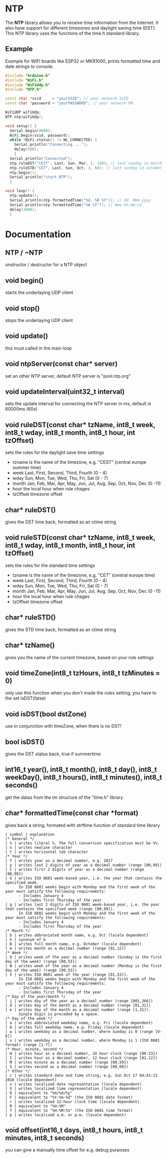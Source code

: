 # NTP
The **NTP** library allows you to receive time information from the Internet. It also have support for
different timezones and daylight saving time (DST).
This NTP library uses the functions of the time.h standard library.

## Example
Example for WIFI boards like ESP32 or MKR1000, prints formatted time and date strings to console.

```cpp
#include "Arduino.h"
#include "WiFi.h"
#include "WiFiUdp.h"
#include "NTP.h"

const char *ssid     = "yourSSID"; // your network SSID
const char *password = "yourPASSWORD"; // your network PW

WiFiUDP wifiUdp;
NTP ntp(wifiUdp);

void setup() {
  Serial.begin(9600);
  WiFi.begin(ssid, password);
  while (WiFi.status() != WL_CONNECTED) {
    Serial.println("Connecting ...");
    delay(500);
    }
  Serial.println("Connected");  
  ntp.ruleDST("CEST", Last, Sun, Mar, 2, 120); // last sunday in march 2:00, timetone +120min (+1 GMT + 1h summertime offset)
  ntp.ruleSTD("CET", Last, Sun, Oct, 3, 60); // last sunday in october 3:00, timezone +60min (+1 GMT)
  ntp.begin();
  Serial.println("start NTP");
  }

void loop() {
  ntp.update();
  Serial.println(ntp.formattedTime("%d. %B %Y")); // dd. Mmm yyyy
  Serial.println(ntp.formattedTime("%A %T")); // Www hh:mm:ss
  delay(1000);
  }
```

# Documentation

## NTP / ~NTP
onstructor / destructor for a NTP object

## void begin()
starts the underlaying UDP client

## void stop()
stops the underlaying UDP client

## void update()
this must called in the main loop

## void ntpServer(const char* server)
set an other NTP server, default NTP server is "pool.ntp.org"

## void updateInterval(uint32\_t interval)
sets the update interval for connecting the NTP server in ms, default is 60000ms (60s)

## void ruleDST(const char* tzName, int8\_t week, int8\_t wday, int8\_t month, int8\_t hour, int tzOffset)
sets the rules for the daylight save time settings

- tzname is the name of the timezone, e.g. "CEST" (central europe summer time)
- week Last, First, Second, Third, Fourth (0 - 4)
- wday Sun, Mon, Tue, Wed, Thu, Fri, Sat (0 - 7)
- month Jan, Feb, Mar, Apr, May, Jun, Jul, Aug, Sep, Oct, Nov, Dec (0 -11)
- hour the local hour when rule chages
- tzOffset timezone offset

## char* ruleDST()
gives the DST time back, formatted as an ctime string

## void ruleSTD(const char* tzName, int8\_t week, int8\_t wday, int8\_t month, int8\_t hour, int tzOffset)
sets the rules for the standard time settings

- tzname is the name of the timezone, e.g. "CET" (central europe time)
- week Last, First, Second, Third, Fourth (0 - 4)
- wday Sun, Mon, Tue, Wed, Thu, Fri, Sat (0 - 7)
- month Jan, Feb, Mar, Apr, May, Jun, Jul, Aug, Sep, Oct, Nov, Dec (0 -11)
- hour the local hour when rule chages
- tzOffset timezone offset

## char* ruleSTD()
gives the STD time back, formatted as an ctime string

## char* tzName()
gives you the name of the current timezone, based on your rule settings

## void timeZone(int8\_t tzHours, int8\_t tzMinutes = 0)
only use this function when you don't made the rules setting,
you have to the set isDST(false)

## void isDST(bool dstZone)
use in conjunction with timeZone, when there is no DST!

## bool isDST()
gives the DST status back, true if summertime

## int16\_t year(), int8\_t month(), int8\_t day(), int8\_t weekDay(), int8\_t hours(), int8\_t minutes(), int8\_t seconds()
get the datas from the tm structure of the "time.h" library

## char* formattedTime(const char *format)
gives back a string, formated with strftime function of standard time library
```
| symbol | explanation
/* General */
| % | writes literal %. The full conversion specification must be %%.
| n | writes newline character
| t | writes horizontal tab character
/* Year */
| Y | writes year as a decimal number, e.g. 2017
| y | writes last 2 digits of year as a decimal number (range [00,99])
| C | writes first 2 digits of year as a decimal number (range [00,99])
| G | writes ISO 8601 week-based year, i.e. the year that contains the specified week. 
	  In IS0 8601 weeks begin with Monday and the first week of the year must satisfy the following requirements:
	  - Includes January 4 
	  - Includes first Thursday of the year
| g | writes last 2 digits of ISO 8601 week-based year, i.e. the year that contains the specified week (range [00,99]).
	  In IS0 8601 weeks begin with Monday and the first week of the year must satisfy the following requirements:
	  - Includes January 4
	  - Includes first Thursday of the year
/* Month */
| b | writes abbreviated month name, e.g. Oct (locale dependent)
| h | synonym of b
| B | writes full month name, e.g. October (locale dependent)
| m | writes month as a decimal number (range [01,12])
/* Week */
| U | writes week of the year as a decimal number (Sunday is the first day of the week) (range [00,53])
| W | writes week of the year as a decimal number (Monday is the first day of the week) (range [00,53])
| V | writes ISO 8601 week of the year (range [01,53]).
	  In IS0 8601 weeks begin with Monday and the first week of the year must satisfy the following requirements:
	  - Includes January 4
	  - Includes first Thursday of the year
/* Day of the year/month */
| j | writes day of the year as a decimal number (range [001,366])
| d | writes day of the month as a decimal number (range [01,31])
| e | writes day of the month as a decimal number (range [1,31]).
	  Single digit is preceded by a space.
/* Day of the week */
| a | writes abbreviated weekday name, e.g. Fri (locale dependent)
| A | writes full weekday name, e.g. Friday (locale dependent)
| w | writes weekday as a decimal number, where Sunday is 0 (range [0-6])
| u | writes weekday as a decimal number, where Monday is 1 (ISO 8601 format) (range [1-7])
/* Hour, minute, second */
| H | writes hour as a decimal number, 24 hour clock (range [00-23])
| I | writes hour as a decimal number, 12 hour clock (range [01,12])
| M | writes minute as a decimal number (range [00,59])
| S | writes second as a decimal number (range [00,60])
/* Other */
| c | writes standard date and time string, e.g. Sun Oct 17 04:41:13 2010 (locale dependent)	
| x | writes localized date representation (locale dependent)
| X | writes localized time representation (locale dependent)
| D | equivalent to "%m/%d/%y"
| F | equivalent to "%Y-%m-%d" (the ISO 8601 date format)
| r | writes localized 12-hour clock time (locale dependent)
| R | equivalent to "%H:%M"
| T | equivalent to "%H:%M:%S" (the ISO 8601 time format)
| p | writes localized a.m. or p.m. (locale dependent)
```

## void offset(int16\_t days, int8\_t hours, int8\_t minutes, int8\_t seconds)
you can give a manually time offset for e.g. debug purposes




